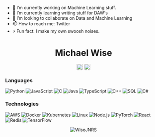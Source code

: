 
- 🔭 I’m currently working on Machine Learning stuff.
- 🌱 I’m currently learning writing stuff for DAW's
- 👯 I’m looking to collaborate on Data and Machine Learning
- 📫 How to reach me: Twitter
- ⚡ Fun fact: I make my own swoosh noises.

<p align="center"> <h1 align="center"> Michael Wise </h1> </p>
<p align="center">
<a href="https://github.com/wisejnrs" target="_blank"><img align="center" src="https://cdn.jsdelivr.net/npm/simple-icons@3.0.1/icons/github.svg" alt="WiseJNRS" height="20" width="20" /></a>
<a href="https://twitter.com/michael_wise" target="_blank"><img align="center" src="https://cdn.jsdelivr.net/npm/simple-icons@3.0.1/icons/twitter.svg" alt="Michael Wise" height="20" width="20" /></a>
</p>

### Languages

![Python](https://img.shields.io/badge/-Python-000?&logo=Python)
![JavaScript](https://img.shields.io/badge/-JavaScript-000?&logo=JavaScript)
![C](https://img.shields.io/badge/-C-000?&logo=C)
![Java](https://img.shields.io/badge/-Java-000?&logo=Java&logoColor=007396)
![TypeScript](https://img.shields.io/badge/-TypeScript-000?&logo=TypeScript)
![C++](https://img.shields.io/badge/-C++-000?&logo=c%2b%2b&logoColor=00599C)
![SQL](https://img.shields.io/badge/-SQL-000?&logo=MySQL)
![C#](https://img.shields.io/badge/-C%23-000?&logo=C#)

### Technologies

![AWS](https://img.shields.io/badge/-AWS-000?&logo=Amazon-AWS&logoColor=F90)
![Docker](https://img.shields.io/badge/-Docker-000?&logo=Docker)
![Kubernetes](https://img.shields.io/badge/-Kubernetes-000?&logo=Kubernetes)
![Linux](https://img.shields.io/badge/-Linux-000?&logo=Linux)
![Node.js](https://img.shields.io/badge/-Node.js-000?&logo=node.js)
![PyTorch](https://img.shields.io/badge/-PyTorch-000?&logo=PyTorch)
![React](https://img.shields.io/badge/-React-000?&logo=React)
![Redis](https://img.shields.io/badge/-Redis-000?&logo=Redis)
![TensorFlow](https://img.shields.io/badge/-TensorFlow-000?&logo=TensorFlow)

<p align="center">
	<img src=https://github-readme-stats.vercel.app/api?username=WiseJNRS&show_icons=true alt=WiseJNRS />
</p>
